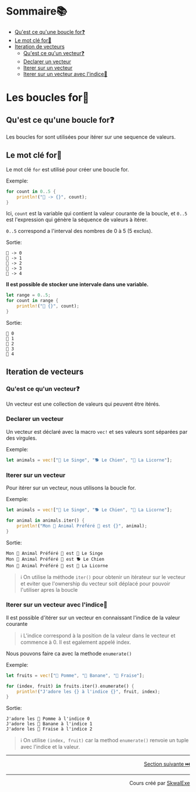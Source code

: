 # Sommaire📚
- [Qu'est ce qu'une boucle for❓](#quest-ce-quune-boucle-for)
- [Le mot clé for🔑](#le-mot-clé-for)
- [Iteration de vecteurs](#iteration-de-vecteurs)
  - [Qu'est ce qu'un vecteur❓](#quest-ce-quun-vecteur)
  - [Declarer un vecteur](#declarer-un-vecteur)
  - [Iterer sur un vecteur](#iterer-sur-un-vecteur)
  - [Iterer sur un vecteur avec l'indice🔢](#iterer-sur-un-vecteur-avec-lindice)


# Les boucles for🔢
## Qu'est ce qu'une boucle for❓
Les boucles for sont utilisées pour itérer sur une sequence de valeurs.
## Le mot clé for🔑
Le mot clé `for` est utilisé pour créer une boucle for.

Exemple:
```rust
for count in 0..5 {
    println!("🔢 -> {}", count);
}
```
Ici, `count` est la variable qui contient la valeur courante de la boucle, et `0..5` est l'expression qui génère la séquence de valeurs à itérer.

`0..5` correspond a l'interval des nombres de 0 à 5 (5 exclus).

Sortie:
```
🔢 -> 0
🔢 -> 1
🔢 -> 2
🔢 -> 3
🔢 -> 4
```

**Il est possible de stocker une intervale dans une variable.**
```rust
let range = 0..5;
for count in range {
    println!("📢 {}", count);
}
```
Sortie:
```
📢 0
📢 1
📢 2
📢 3
📢 4
```
## Iteration de vecteurs
### Qu'est ce qu'un vecteur❓
Un vecteur est une collection de valeurs qui peuvent être itérés.
### Declarer un vecteur
Un vecteur est déclaré avec la macro `vec!` et ses valeurs sont séparées par des virgules.

Exemple:
```rust
let animals = vec!["🐒 Le Singe", "🐕 Le Chien", "🦄 La Licorne"];
```
### Iterer sur un vecteur
Pour itérer sur un vecteur, nous utilisons la boucle for.

Exemple:
```rust
let animals = vec!["🐒 Le Singe", "🐕 Le Chien", "🦄 La Licorne"];

for animal in animals.iter() {
    println!("Mon 💫 Animal Préféré 💫 est {}", animal);
}
```
Sortie:
```
Mon 💫 Animal Préféré 💫 est 🐒 Le Singe
Mon 💫 Animal Préféré 💫 est 🐕 Le Chien
Mon 💫 Animal Préféré 💫 est 🦄 La Licorne
```
> ℹ️ On utilise la méthode `iter()` pour obtenir un itérateur sur le vecteur et eviter que l'ownership du vecteur soit déplacé pour pouvoir l'utiliser apres la boucle

### Iterer sur un vecteur avec l'indice🔢
Il est possible d'itérer sur un vecteur en connaissant l'indice de la valeur courante
> ℹ️ L'indice correspond à la position de la valeur dans le vecteur et commence à 0. Il est egalement appelé index.

Nous pouvons faire ca avec la methode `enumerate()`

Exemple:

```rust
let fruits = vec!["🍎 Pomme", "🍌 Banane", "🍓 Fraise"];

for (index, fruit) in fruits.iter().enumerate() {
    println!("J'adore les {} à l'indice {}", fruit, index);
}
```
Sortie:
```
J'adore les 🍎 Pomme à l'indice 0
J'adore les 🍌 Banane à l'indice 1
J'adore les 🍓 Fraise à l'indice 2
```

> ℹ️ On utilise `(index, fruit)` car la method `enumerate()` renvoie un tuple avec l'indice et la valeur.




---

<p align="right"><a href="../les-types-enum">Section suivante ⏭️</a></p>


---


<p align="right">Cours créé par <a href="https://github.com/SkwalExe/" target="_blank">SkwalExe</a></p>